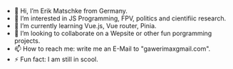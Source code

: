 - 👋 Hi, I’m Erik Matschke from Germany.
- 👀 I’m interested in JS Programming, FPV, politics and cientifiic research.
- 🌱 I’m currently learning Vue.js, Vue router, Pinia.
- 💞️ I’m looking to collaborate on a Wepsite or other fun porgramming projects.
- 📫 How to reach me: write me an E-Mail to "gawerimaxgmail.com".
- ⚡ Fun fact: I am still in scool.

<!---
Erimax07/Erimax07 is a ✨ special ✨ repository because its `README.md` (this file) appears on your GitHub profile.
You can click the Preview link to take a look at your changes.
--->

